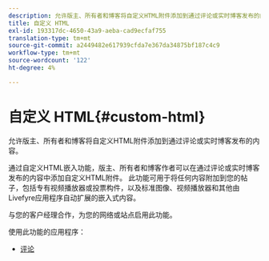 ```yaml
---
description: 允许版主、所有者和博客将自定义HTML附件添加到通过评论或实时博客发布的内容。
title: 自定义 HTML
exl-id: 193317dc-4650-43a9-aeba-cad9ecfaf755
translation-type: tm+mt
source-git-commit: a2449482e617939cfda7e367da34875bf187c4c9
workflow-type: tm+mt
source-wordcount: '122'
ht-degree: 4%

---
```


# 自定义 HTML{#custom-html}

允许版主、所有者和博客将自定义HTML附件添加到通过评论或实时博客发布的内容。

通过自定义HTML嵌入功能，版主、所有者和博客作者可以在通过评论或实时博客发布的内容中添加自定义HTML附件。 此功能可用于将任何内容附加到您的帖子，包括专有视频播放器或投票构件，以及标准图像、视频播放器和其他由Livefyre应用程序自动扩展的嵌入式内容。

与您的客户经理合作，为您的网络或站点启用此功能。

使用此功能的应用程序：

* [评论](/help/using/c-about-apps/c-comments/c-comments.md)
